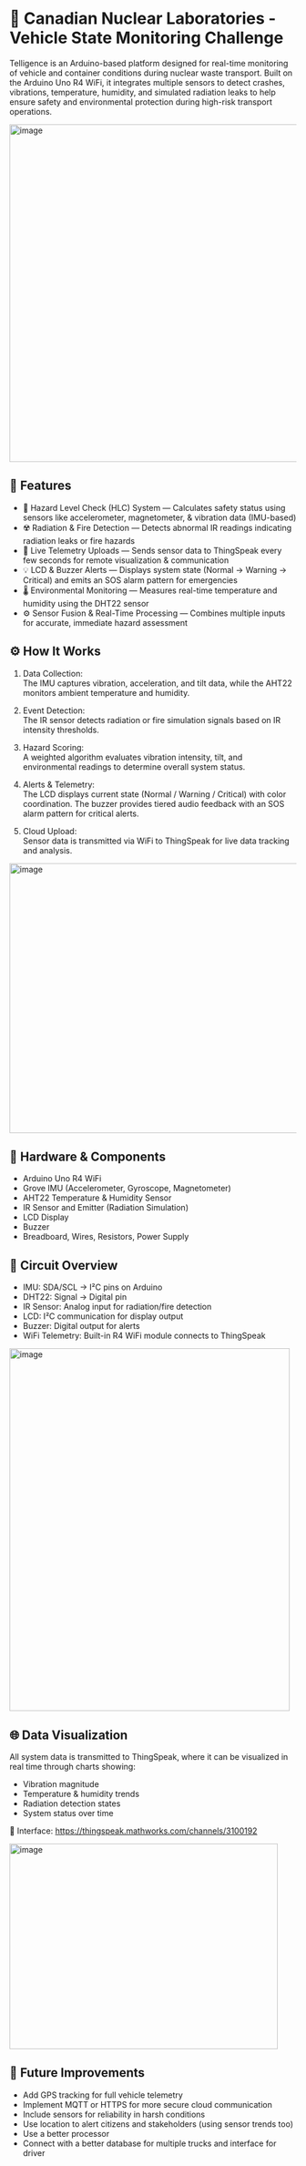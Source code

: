 # 🚛 Canadian Nuclear Laboratories - Vehicle State Monitoring Challenge

Telligence is an Arduino-based platform designed for real-time monitoring of vehicle and container conditions during nuclear waste transport. Built on the Arduino Uno R4 WiFi, it integrates multiple sensors to detect crashes, vibrations, temperature, humidity, and simulated radiation leaks to help ensure safety and environmental protection during high-risk transport operations.

<img width="853" height="593" alt="image" src="https://github.com/user-attachments/assets/74eadc10-89ca-4df7-b54d-99b5b0909b9f" />


## 🚀 Features
- 🧠 Hazard Level Check (HLC) System — Calculates safety status using sensors like accelerometer, magnetometer, & vibration data (IMU-based)    
- ☢️ Radiation & Fire Detection — Detects abnormal IR readings indicating radiation leaks or fire hazards    
- 📡 Live Telemetry Uploads — Sends sensor data to ThingSpeak every few seconds for remote visualization & communication    
- 💡 LCD & Buzzer Alerts — Displays system state (Normal → Warning → Critical) and emits an SOS alarm pattern for emergencies    
- 🌡️ Environmental Monitoring — Measures real-time temperature and humidity using the DHT22 sensor    
- ⚙️ Sensor Fusion & Real-Time Processing — Combines multiple inputs for accurate, immediate hazard assessment    

## ⚙️ How It Works

1. Data Collection:    
The IMU captures vibration, acceleration, and tilt data, while the AHT22 monitors ambient temperature and humidity.     

2. Event Detection:    
The IR sensor detects radiation or fire simulation signals based on IR intensity thresholds.    

3. Hazard Scoring:    
A weighted algorithm evaluates vibration intensity, tilt, and environmental readings to determine overall system status.    

4. Alerts & Telemetry:    
The LCD displays current state (Normal / Warning / Critical) with color coordination. The buzzer provides tiered audio feedback with an SOS alarm pattern for critical alerts.    

5. Cloud Upload:    
Sensor data is transmitted via WiFi to ThingSpeak for live data tracking and analysis.

<img width="891" height="474" alt="image" src="https://github.com/user-attachments/assets/eb1de686-5531-408e-927a-12c2d8bc403e" />

  
## 🧰 Hardware & Components    

- Arduino Uno R4 WiFi
- Grove IMU (Accelerometer, Gyroscope, Magnetometer)    
- AHT22 Temperature & Humidity Sensor    
- IR Sensor and Emitter (Radiation Simulation)    
- LCD Display    
- Buzzer    
- Breadboard, Wires, Resistors, Power Supply

## 🔌 Circuit Overview

- IMU: SDA/SCL → I²C pins on Arduino    
- DHT22: Signal → Digital pin      
- IR Sensor: Analog input for radiation/fire detection    
- LCD: I²C communication for display output    
- Buzzer: Digital output for alerts    
- WiFi Telemetry: Built-in R4 WiFi module connects to ThingSpeak

<img width="492" height="637" alt="image" src="https://github.com/user-attachments/assets/35c330b5-e3ba-469b-a4c7-cbcb01209c06" />


## 🌐 Data Visualization

All system data is transmitted to ThingSpeak, where it can be visualized in real time through charts showing:

- Vibration magnitude
- Temperature & humidity trends
- Radiation detection states
- System status over time

🔗 Interface: https://thingspeak.mathworks.com/channels/3100192

 <img width="470.5" height="361" alt="image" src="https://github.com/user-attachments/assets/1b89552a-b46b-4d6c-8ae9-c7834bbda45e" />

## 🔮 Future Improvements

- Add GPS tracking for full vehicle telemetry    
- Implement MQTT or HTTPS for more secure cloud communication    
- Include sensors for reliability in harsh conditions    
- Use location to alert citizens and stakeholders (using sensor trends too)      
- Use a better processor      
- Connect with a better database for multiple trucks and interface for driver     



